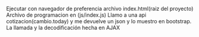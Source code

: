 Ejecutar con navegador de preferencia archivo index.html(raiz del proyecto)
Archivo de programacion en (js/index.js)
Llamo a una api cotizacion(cambio.today) y me devuelve un json y lo muestro en bootstrap.
La llamada y la decodificación hecha en AJAX
